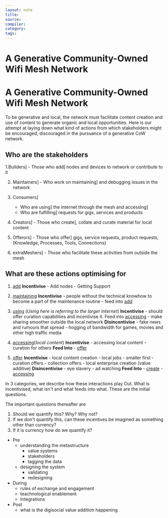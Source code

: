 ```yaml
---
layout: note
title:
source:
compiler:
category:
tags:
---
```


# A Generative Community-Owned Wifi Mesh Network

A Generative Community-Owned Wifi Mesh Network
===

To be generative and local, the network must facilitate content creation and use of content to generate organic and local opportunities. Here is our attempt at laying down what kind of actions from which stakeholders might be encouraged, discouraged in the pursuance of a generative CoW network. 

## Who are the stakeholders

 1.Builders] - Those who add] nodes and devices to network or contribute to it

2. Maintainers] - Who work on maintaining] and debugging issues in the network
3. Consumers]

	- Who are using] the internet through the mesh and accessing]
	- Who are fulfilling] requests for gigs, services and products

1. Creators] - Those who create], collate and curate material for local content
2. Offerors] - Those who offer] gigs, service requests, product requests, (Knowledge, Processes, Tools, Connections)
3. extraMeshers] - Those who facilitate these activities from outside the mesh

## What are these actions optimising for

1. [add](/3tU6wijOQC-2NUzIy3N6vA) 
       **Incentivise**
       - Add nodes 
       - Getting Support
       
2. [maintaining](/bYFCqRP7QIOTzm50KJY_AQ) 
       **Incentivise**
       - people without the technical knowhow to become a part of the maintenance routine
       - feed into [add](/3tU6wijOQC-2NUzIy3N6vA)
       
3. [using](/0n0zT0cDTP-lqCZfffYuow) (_Using here is referring to the larger Internet_)
       **Incentivise**
       - should offer curation capabilities and incentivise it. Feed into [accessing](/me4VHZ0PQWqZwAWDM8wYVg)
       - make sharing smoother outside the local network
       **Disincentivise** 
       - fake news and rumours that spread
       - hogging of bandwidth for games, movies and other high traffic media

4. [accessing](/me4VHZ0PQWqZwAWDM8wYVg)(_local content_)
       **Incentivise**
       - accessing local content
       - curation for others
       **Feed Into**
       - [offer](/AuojkQ6XQ9iCfMnljCmqKw)

5. [offer](/AuojkQ6XQ9iCfMnljCmqKw) 
       **Incentivise**
           - local content creation
           - local jobs
           - smaller first
           - curation offers
           - collection offers
           - local enterprise creation (value additive)
       **Disincentivise**
           - eye slavery - ad watching
       **Feed Into**
           - [create](/INkpZmD9S4WJMKciD2IbEg)
           - [accessing](/me4VHZ0PQWqZwAWDM8wYVg)

In 3 categories, we describe how these interactions play Out. What is incentivised, what isn't and what feeds into what. These are the initial questions.

The important questions thereafter are

1. Should we quantify this? Why? Why not?
2. If we don't quantify this, can these incentives be imagined as something other than currency?
3. If it is currency how do we quantify it? 


- Pre
  - understanding the metastructure
      - value systems
       - stakeholders
      - tagging the data
  - designing the system
      - validating
      - redesigning
- During
  - rules of exchange and engagement
  - teachnological enablement
  - Integrations
- Post    
  - what is the digisocial value addition happening